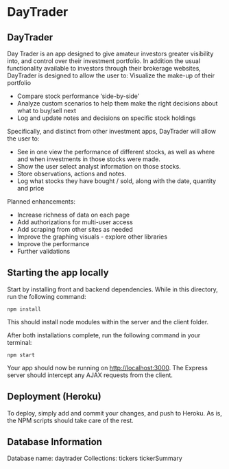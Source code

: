 # DayTrader

## DayTrader

Day Trader is an app designed to give amateur investors greater visibility into, and control over their investment portfolio.
In addition the usual functionality available to investors through their brokerage websites, DayTrader is designed to allow the user to:
Visualize the make-up of their portfolio
- Compare stock performance ‘side-by-side’
- Analyze custom scenarios to help them make the right decisions about what to buy/sell next
- Log and update notes and decisions on specific stock holdings

Specifically, and distinct from other investment apps, DayTrader will allow the user to:
- See in one view the performance of different stocks, as well as where and when investments in those stocks were made.
- Show the user select analyst information on those stocks.
- Store observations, actions and notes.
- Log what stocks they have bought / sold, along with the date, quantity and price

Planned enhancements:
- Increase richness of data on each page
- Add authorizations for multi-user access
- Add scraping from other sites as needed
- Improve the graphing visuals - explore other libraries
- Improve the performance
- Further validations


## Starting the app locally

Start by installing front and backend dependencies. While in this directory, run the following command:

```
npm install
```

This should install node modules within the server and the client folder.

After both installations complete, run the following command in your terminal:

```
npm start
```

Your app should now be running on <http://localhost:3000>. The Express server should intercept any AJAX requests from the client.

## Deployment (Heroku)

To deploy, simply add and commit your changes, and push to Heroku. As is, the NPM scripts should take care of the rest.

## Database Information

Database name: daytrader
Collections:
tickers
tickerSummary
